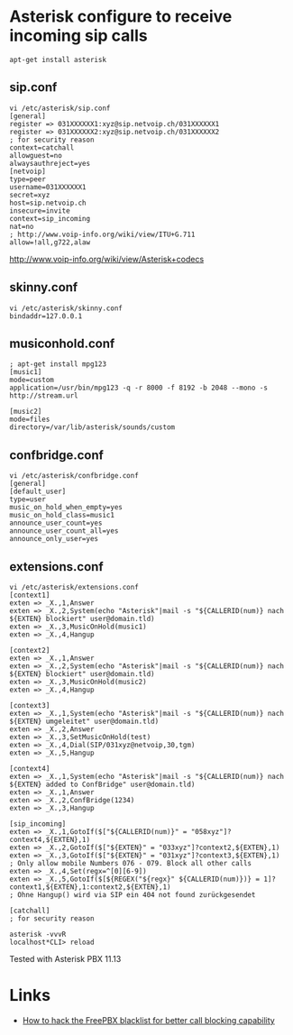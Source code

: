 # Asterisk configure to receive incoming sip calls

    apt-get install asterisk

## sip.conf

	vi /etc/asterisk/sip.conf
	[general]
	register => 031XXXXXX1:xyz@sip.netvoip.ch/031XXXXXX1
	register => 031XXXXXX2:xyz@sip.netvoip.ch/031XXXXXX2
	; for security reason
	context=catchall
	allowguest=no
	alwaysauthreject=yes
	[netvoip]
	type=peer
	username=031XXXXXX1
	secret=xyz
	host=sip.netvoip.ch
	insecure=invite
	context=sip_incoming
	nat=no
	; http://www.voip-info.org/wiki/view/ITU+G.711
	allow=!all,g722,alaw

<http://www.voip-info.org/wiki/view/Asterisk+codecs>

## skinny.conf

	vi /etc/asterisk/skinny.conf
	bindaddr=127.0.0.1

## musiconhold.conf

	; apt-get install mpg123
	[music1]
	mode=custom
	application=/usr/bin/mpg123 -q -r 8000 -f 8192 -b 2048 --mono -s http://stream.url

	[music2]
	mode=files
	directory=/var/lib/asterisk/sounds/custom

## confbridge.conf

	vi /etc/asterisk/confbridge.conf
	[general]
	[default_user]
	type=user
	music_on_hold_when_empty=yes
	music_on_hold_class=music1
	announce_user_count=yes
	announce_user_count_all=yes
	announce_only_user=yes

## extensions.conf

	vi /etc/asterisk/extensions.conf
	[context1]
	exten => _X.,1,Answer
	exten => _X.,2,System(echo "Asterisk"|mail -s "${CALLERID(num)} nach ${EXTEN} blockiert" user@domain.tld)
	exten => _X.,3,MusicOnHold(music1)
	exten => _X.,4,Hangup

	[context2]
	exten => _X.,1,Answer
	exten => _X.,2,System(echo "Asterisk"|mail -s "${CALLERID(num)} nach ${EXTEN} blockiert" user@domain.tld)
	exten => _X.,3,MusicOnHold(music2)
	exten => _X.,4,Hangup

	[context3]
	exten => _X.,1,System(echo "Asterisk"|mail -s "${CALLERID(num)} nach ${EXTEN} umgeleitet" user@domain.tld)
	exten => _X.,2,Answer
	exten => _X.,3,SetMusicOnHold(test)
	exten => _X.,4,Dial(SIP/031xyz@netvoip,30,tgm)
	exten => _X.,5,Hangup

	[context4]
	exten => _X.,1,System(echo "Asterisk"|mail -s "${CALLERID(num)} nach ${EXTEN} added to ConfBridge" user@domain.tld)
	exten => _X.,1,Answer
	exten => _X.,2,ConfBridge(1234)
	exten => _X.,3,Hangup

	[sip_incoming]
	exten => _X.,1,GotoIf($["${CALLERID(num)}" = "058xyz"]?context4,${EXTEN},1)
	exten => _X.,2,GotoIf($["${EXTEN}" = "033xyz"]?context2,${EXTEN},1)
	exten => _X.,3,GotoIf($["${EXTEN}" = "031xyz"]?context3,${EXTEN},1)
	; Only allow mobile Numbers 076 - 079. Block all other calls
	exten => _X.,4,Set(regx=^[0][6-9])
	exten => _X.,5,GotoIf($[${REGEX("${regx}" ${CALLERID(num)})} = 1]?context1,${EXTEN},1:context2,${EXTEN},1)
	; Ohne Hangup() wird via SIP ein 404 not found zurückgesendet

	[catchall]
	; for security reason

	asterisk -vvvR
	localhost*CLI> reload

Tested with Asterisk PBX 11.13

# Links

* [How to hack the FreePBX blacklist for better call blocking capability ](http://tech.iprock.com/?p=10261)
